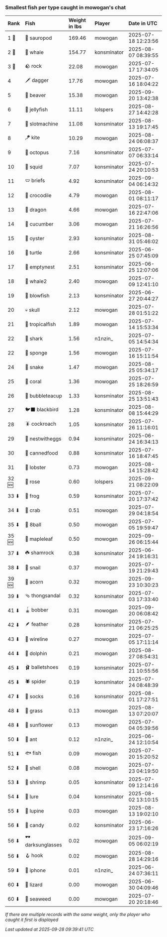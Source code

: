 ### Smallest fish per type caught in mowogan's chat

| Rank  | Fish             | Weight in lbs | Player      | Date in UTC         |
|:------|:-----------------|:--------------|:------------|:--------------------|
| 1 🥇  | 🦕 sauropod      | 169.46        | mowogan     | 2025-07-18 12:23:56 |
| 2 🥈  | 🐳 whale         | 154.77        | konsminator | 2025-08-07 08:39:55 |
| 3 🥉  | 🪨 rock          | 22.08         | mowogan     | 2025-07-17 17:34:05 |
| 4     | 🗡️ dagger         | 17.76         | mowogan     | 2025-07-16 18:04:22 |
| 5     | 🦫 beaver        | 15.38         | mowogan     | 2025-09-20 13:42:38 |
| 6     | 🪼 jellyfish     | 11.11         | lolspers    | 2025-08-27 14:42:28 |
| 7     | 🎰 slotmachine   | 11.08         | konsminator | 2025-08-13 19:17:45 |
| 8     | 🪁 kite          | 10.29         | mowogan     | 2025-08-24 06:08:37 |
| 9     | 🐙 octopus       | 7.16          | konsminator | 2025-07-07 06:33:14 |
| 10    | 🦑 squid         | 7.07          | konsminator | 2025-07-24 20:10:53 |
| 11    | 🩲 briefs        | 4.92          | konsminator | 2025-09-04 06:14:32 |
| 12    | 🐊 crocodile     | 4.79          | mowogan     | 2025-08-01 08:11:17 |
| 13    | 🐉 dragon        | 4.66          | mowogan     | 2025-07-16 22:47:06 |
| 14    | 🥒 cucumber      | 3.06          | mowogan     | 2025-07-21 16:26:56 |
| 15    | 🦪 oyster        | 2.93          | konsminator | 2025-08-31 05:46:02 |
| 16    | 🐢 turtle        | 2.66          | konsminator | 2025-06-25 07:45:09 |
| 17    | 🪹 emptynest     | 2.51          | konsminator | 2025-06-25 12:07:06 |
| 18    | 🐋 whale2        | 2.40          | mowogan     | 2025-07-09 12:41:10 |
| 19    | 🐡 blowfish      | 2.13          | konsminator | 2025-06-27 20:44:27 |
| 20    | 💀 skull         | 2.12          | mowogan     | 2025-07-28 01:51:22 |
| 21    | 🐠 tropicalfish  | 1.89          | mowogan     | 2025-07-14 15:53:34 |
| 22    | 🦈 shark         | 1.56          | n1nzin_     | 2025-07-05 14:54:34 |
| 22    | 🧽 sponge        | 1.56          | mowogan     | 2025-07-16 15:11:54 |
| 24    | 🐍 snake         | 1.47          | mowogan     | 2025-08-25 05:34:17 |
| 25    | 🪸 coral         | 1.36          | mowogan     | 2025-07-25 18:26:59 |
| 26    | 🧋 bubbleteacup  | 1.33          | konsminator | 2025-08-25 13:51:43 |
| 27    | 🐦‍⬛ blackbird     | 1.28          | konsminator | 2025-08-08 15:44:29 |
| 28    | 🪳 cockroach     | 1.05          | konsminator | 2025-07-26 11:16:01 |
| 29    | 🪺 nestwitheggs  | 0.94          | konsminator | 2025-06-24 16:34:13 |
| 30    | 🥫 cannedfood    | 0.88          | konsminator | 2025-07-16 18:47:45 |
| 31    | 🦞 lobster       | 0.73          | mowogan     | 2025-08-14 15:28:42 |
| 32 🆕 | 🌹 rose          | 0.60          | lolspers    | 2025-09-21 08:22:09 |
| 33 ⬇  | 🐸 frog          | 0.59          | konsminator | 2025-07-20 17:37:42 |
| 34 ⬇  | 🦀 crab          | 0.51          | mowogan     | 2025-07-29 04:18:54 |
| 35 ⬇  | 🎱 8ball         | 0.50          | mowogan     | 2025-07-05 19:59:47 |
| 35 🆕 | 🍁 mapleleaf     | 0.50          | mowogan     | 2025-09-26 06:15:44 |
| 37 ⬇  | ☘️ shamrock       | 0.38          | konsminator | 2025-06-24 19:16:31 |
| 38 ⬇  | 🐌 snail         | 0.37          | mowogan     | 2025-07-19 21:29:43 |
| 39 🆕 | 🌰 acorn         | 0.32          | mowogan     | 2025-09-23 10:30:23 |
| 39 ⬇  | 🩴 thongsandal   | 0.32          | konsminator | 2025-07-03 17:33:40 |
| 41 ⬇  | 🪀 bobber        | 0.31          | mowogan     | 2025-09-20 06:08:42 |
| 42 ⬇  | 🪶 feather       | 0.28          | konsminator | 2025-07-21 06:25:25 |
| 43 ⬇  | 🧵 wireline      | 0.27          | mowogan     | 2025-07-05 17:11:14 |
| 44 ⬇  | 🐬 dolphin       | 0.21          | mowogan     | 2025-08-27 08:54:31 |
| 45 ⬇  | 🩰 balletshoes   | 0.19          | konsminator | 2025-07-21 10:55:56 |
| 45 ⬇  | 🕷️ spider         | 0.19          | konsminator | 2025-07-24 08:48:39 |
| 47 ⬇  | 🧦 socks         | 0.16          | konsminator | 2025-08-01 17:27:51 |
| 48 ⬇  | 🌾 grass         | 0.13          | mowogan     | 2025-08-13 07:20:07 |
| 48 ⬇  | 🌻 sunflower     | 0.13          | mowogan     | 2025-07-04 05:39:56 |
| 50 ⬇  | 🐜 ant           | 0.12          | n1nzin_     | 2025-06-24 12:10:54 |
| 51 ⬇  | 🐟 fish          | 0.09          | mowogan     | 2025-07-20 15:20:52 |
| 52 ⬇  | 🐚 shell         | 0.08          | mowogan     | 2025-07-23 04:19:50 |
| 53 ⬇  | 🦐 shrimp        | 0.05          | konsminator | 2025-07-09 12:14:16 |
| 54 ⬇  | 🎏 lure          | 0.04          | konsminator | 2025-08-02 13:10:15 |
| 55 ⬇  | 🪻 lupine        | 0.03          | mowogan     | 2025-08-13 19:02:10 |
| 56 ⬇  | 🍬 candy         | 0.02          | konsminator | 2025-06-23 17:16:26 |
| 56 ⬇  | 🕶️ darksunglasses | 0.02          | mowogan     | 2025-09-05 06:02:19 |
| 56 ⬇  | 🪝 hook          | 0.02          | mowogan     | 2025-08-28 14:29:16 |
| 59 ⬇  | 📱 iphone        | 0.01          | n1nzin_     | 2025-06-24 07:36:11 |
| 60 ⬇  | 🦎 lizard        | 0.00          | mowogan     | 2025-06-30 04:09:46 |
| 60 ⬇  | 🌿 seaweed       | 0.00          | mowogan     | 2025-07-20 20:18:46 |

_If there are multiple records with the same weight, only the player who caught it first is displayed_

_Last updated at 2025-09-28 09:39:41 UTC_